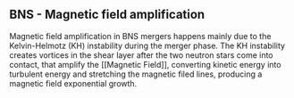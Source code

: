 ## BNS - Magnetic field amplification

Magnetic field amplification in BNS mergers happens mainly due to the Kelvin-Helmotz (KH) instability during the merger phase. The KH instability creates vortices in the shear layer after the two neutron stars come into contact, that amplify the [[Magnetic Field]], converting kinetic energy into turbulent energy and stretching the magnetic filed lines, producing a magnetic field exponential growth.
